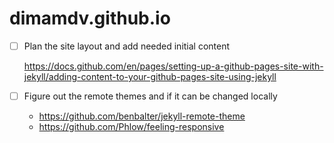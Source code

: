 # dimamdv.github.io

- [ ] Plan the site layout and add needed initial content

    https://docs.github.com/en/pages/setting-up-a-github-pages-site-with-jekyll/adding-content-to-your-github-pages-site-using-jekyll

- [ ] Figure out the remote themes and if it can be changed locally

    - https://github.com/benbalter/jekyll-remote-theme
    - https://github.com/Phlow/feeling-responsive